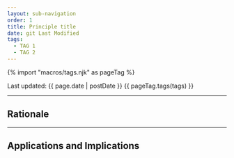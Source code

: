 ```yaml
---
layout: sub-navigation
order: 1
title: Principle title
date: git Last Modified
tags:
  - TAG 1
  - TAG 2
---
```


{% import "macros/tags.njk" as pageTag %}

Last updated: {{ page.date | postDate }}
{{ pageTag.tags(tags)  }}

<!-- Principle description -->

---

## Rationale

<!-- Rationale text -->

---

## Applications and Implications

<!-- Applications and implications text, it is best if these are bullet points -->
